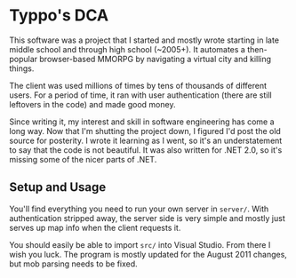 Typpo's DCA
====================

This software was a project that I started and mostly wrote starting in late middle school and through high school (~2005+).  It automates a then-popular browser-based MMORPG by navigating a virtual city and killing things.

The client was used millions of times by tens of thousands of different users.  For a period of time, it ran with user authentication (there are still leftovers in the code) and made good money.

Since writing it, my interest and skill in software engineering has come a long way.  Now that I'm shutting the project down, I figured I'd post the old source for posterity.  I wrote it learning as I went, so it's an understatement to say that the code is not beautiful.  It was also written for .NET 2.0, so it's missing some of the nicer parts of .NET.

Setup and Usage
-----

You'll find everything you need to run your own server in `server/`.  With authentication stripped away, the server side is very simple and mostly just serves up map info when the client requests it.

You should easily be able to import `src/` into Visual Studio.  From there I wish you luck.  The program is mostly updated for the August 2011 changes, but mob parsing needs to be fixed.
